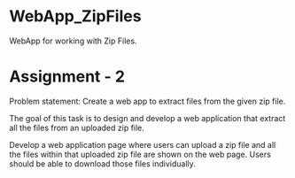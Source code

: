 # WebApp_ZipFiles
WebApp for working with Zip Files.

# Assignment - 2
Problem statement: Create a web app to extract files from the given zip file.

The goal of this task is to design and develop a web application that extract all the files from an uploaded zip file.

Develop a web application page where users can upload a zip file and all the files within that uploaded zip file are shown on the web page. Users should be able to download those files individually.
